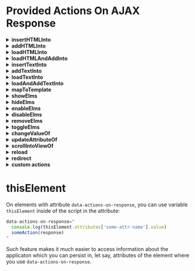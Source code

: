 # Provided Actions On AJAX Response

<details><summary><b>insertHTMLInto</b></summary>

This action allows you to insert some **HTML** into some element by a query selector:

```js
data-actions-on-response="
	insertHTMLInto('#some-id', someHTML)
"
```

</details><details><summary><b>addHTMLInto</b></summary>

This action allows you to append some **HTML** into some element by a query selector:

```js
data-actions-on-response="
	addHTMLInto('#some-id', someHTML)
"
```

</details><details><summary><b>loadHTMLInto</b></summary>

This action allows you to load **HTML** from some external source and insert it into some element by some query selector:

```
data-actions-on-response='
  loadHTMLInto("#some-id", "https://some/url/with/html", { "name": "value" })
'
```

</details><details><summary><b>loadHTMLAndAddInto</b></summary>

This action allows you to load **HTML** from some external source and append it into some element by some query selector:

```
data-actions-on-response='
  loadAndAddHTMLInto("#some-id", "https://some/url/with/html", { "name": "value" })
'
```

</details><details><summary><b>insertTextInto</b></summary>

This action allows you to insert some text into some element by a query selector:

```js
data-actions-on-response="
	insertTextInto('#some-id', someText)
"
```

</details><details><summary><b>addTextInto</b></summary>

This action allows you to append some text into some element by a query selector:

```js
data-actions-on-response="
	addTextInto('#some-id', someText)
"
```

</details><details><summary><b>loadTextInto</b></summary>

This action allows you to load text from some external source and insert it into some element by some query selector:

```
data-actions-on-response='
  loadTextInto("#some-id", "https://some/url/with/text", { "name": "value" })
'
```

</details><details><summary><b>loadAndAddTextInto</b></summary>

This action allows you to load text from some external source and append it into some element by some query selector:

```
data-actions-on-response='
  loadAndAddTextInto("#some-id", "https://some/url/with/text", { "name": "value" })
'
```

</details><details><summary><b>mapToTemplate</b></summary>

This action allows you to map an object from response (or just in memory) to some template by some query selector:

```js
data-actions-on-response="
  mapToTemplate('#some-template-id', someObjectFromResponse)
"
```

</details><details><summary><b>showElms</b></summary>

This action allows you to show elements by some query selectors:

```js
data-actions-on-response="
  showElms('.some-class", '.some-another-class')
"
```

</details><details><summary><b>hideElms</b></summary>

This action allows you to hide elements by some query selectors:

```js
data-actions-on-response="
  hideElms('.some-class', '.some-another-class')
"
```

</details><details><summary><b>enableElms</b></summary>

This action allows you to enable elements by some query selectors:

```js
data-actions-on-response="
  enableElms('.some-class', '.some-another-class')
"
```

</details><details><summary><b>disableElms</b></summary>

This action allows you to disable elements by some query selectors:

```js
data-actions-on-response="
  disableElms('.some-class', '.some-another-class')
"
```

</details><details><summary><b>removeElms</b></summary>

This action allows you to remove elements by some query selectors:

```js
data-actions-on-response="
  removeElms('.some-class', '.some-another-class')
"
```

</details><details><summary><b>toggleElms</b></summary>

This action allows you to toggle elements by some query selectors:

```js
data-actions-on-response="
  disableElms('some-class-name', '#some-element-id', '#some-other-element-id')
"
```

</details><details><summary><b>changeValueOf</b></summary>

This action allows you to change a value of input elements by some query selectors:

```js
data-actions-on-response="
  changeValueOf('#some-id', someValue)
"
```

</details><details><summary><b>updateAttributeOf</b></summary>

This action allows you to update an attribute value by some query selectors:

```js
data-actions-on-response="
  updateAttributeOf('#some-id', 'attrName', 'attrValue')
"
```

</details><details><summary><b>scrollIntoViewOf</b></summary>

This action allows you to scroll into element by some query selectors:

```js
data-actions-on-response="
  scrollIntoViewOf('#some-id')
"
```

</details><details><summary><b>reload</b></summary>

This action reloads the page:

```js
data-actions-on-response="
	reload()
"
```

</details><details><summary><b>redirect</b></summary>

This action redirects to specified page:

```js
data-actions-on-response="
	redirect('/some/path')
"
```

</details><details><summary><b>custom actions</b></summary>

You can define and call your own custom actions:

```js
data-actions-on-response="
  customAction(response)
"
```

</details>

# thisElement

On elements with attribute `data-actions-on-response`, you can use variable `thisElement` inside of the script in the attribute:

```js
data-actions-on-response="
  console.log(thisElement.attributes['some-attr-name'].value)
  someAction(response)
"
```

Such feature makes it much easier to access information about the applicaton which you can persist in, let say, attributes of the element where you use  `data-actions-on-response`.
